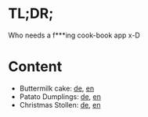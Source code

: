 # TL;DR;

Who needs a f***ing cook-book app x-D

# Content

* Buttermilk cake: [de](./recipes/butter-milk-cake/buttermilk_cake_de.md), [en](./recipes/butter-milk-cake/buttermild_cake_en.md)
* Patato Dumplings: [de](./recipes/patato-dumplings/patato_dumplings_de.md), [en](./recipes/patato-dumplings/patato_dumplings_en.md)
* Christmas Stollen: [de](./recipes/christmas_stollen/christmas_stollen_de.md), [en](./recipes/christmas_stollen/christmas_stollen_en.md)
